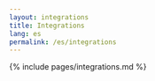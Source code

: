```yaml
---
layout: integrations
title: Integrations
lang: es
permalink: /es/integrations
---
```


{% include pages/integrations.md %}
